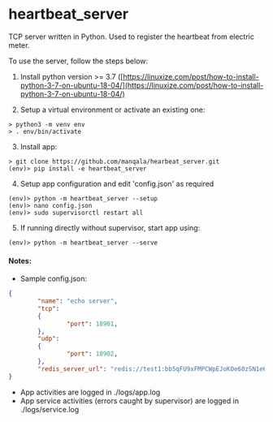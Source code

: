 # heartbeat_server

TCP server written in Python. Used to register the heartbeat from electric meter.

  

To use the server, follow the steps below:

  

 1. Install python version >= 3.7  ([https://linuxize.com/post/how-to-install-python-3-7-on-ubuntu-18-04/](https://linuxize.com/post/how-to-install-python-3-7-on-ubuntu-18-04/)

2. Setup a virtual environment or activate an existing one:
```
> python3 -m venv env
> . env/bin/activate
```

3.  Install app:
```
> git clone https://github.com/manqala/hearbeat_server.git
(env)> pip install -e heartbeat_server
```
4. Setup app configuration and edit 'config.json' as required
```
(env)> python -m heartbeat_server --setup
(env)> nano config.json
(env)> sudo supervisorctl restart all
```
5.  If running directly without supervisor, start app using:
```
(env)> python -m heartbeat_server --serve
```

#### Notes:
- Sample config.json:
```json
{
        "name": "echo server",
        "tcp":
        {
                "port": 18901,
        },
        "udp":
        {
                "port": 18902,
        },
        "redis_server_url": "redis://test1:bb5qFU9xFMPCWpEJoKOe60zSN1e6LOkT@redis-10661.c259.us-central1-2.gce.cloud.redislabs.com:10661"
}
```

- App activities are logged in ./logs/app.log
- App service activities (errors caught by supervisor) are logged in ./logs/service.log